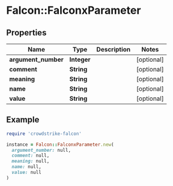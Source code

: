 # Falcon::FalconxParameter

## Properties

| Name | Type | Description | Notes |
| ---- | ---- | ----------- | ----- |
| **argument_number** | **Integer** |  | [optional] |
| **comment** | **String** |  | [optional] |
| **meaning** | **String** |  | [optional] |
| **name** | **String** |  | [optional] |
| **value** | **String** |  | [optional] |

## Example

```ruby
require 'crowdstrike-falcon'

instance = Falcon::FalconxParameter.new(
  argument_number: null,
  comment: null,
  meaning: null,
  name: null,
  value: null
)
```

